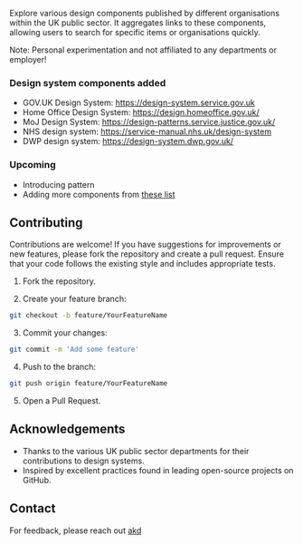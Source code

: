 Explore various design components published by different organisations within the UK public sector. It aggregates links to these components, allowing users to search for specific items or organisations quickly.

Note: Personal experimentation and not affiliated to any departments or employer!

### Design system components added
- GOV.UK Design System: https://design-system.service.gov.uk
- Home Office Design System: https://design.homeoffice.gov.uk/
- MoJ Design System: https://design-patterns.service.justice.gov.uk/
- NHS design system: https://service-manual.nhs.uk/design-system
- DWP design system: https://design-system.dwp.gov.uk/

### Upcoming
- Introducing pattern
- Adding more components from [these list](https://github.com/ctdesign/gov-design-systems-list)

## Contributing

Contributions are welcome! If you have suggestions for improvements or new features, please fork the repository and create a pull request. Ensure that your code follows the existing style and includes appropriate tests.

1. Fork the repository.


2. Create your feature branch:
```bash
git checkout -b feature/YourFeatureName
```

3. Commit your changes:
```bash
git commit -m 'Add some feature'
```

4. Push to the branch:
```bash
git push origin feature/YourFeatureName
```

5. Open a Pull Request.



## Acknowledgements
- Thanks to the various UK public sector departments for their contributions to design systems. 
- Inspired by excellent practices found in leading open-source projects on GitHub.

## Contact
For feedback, please reach out [akd](https://bsky.app/profile/wholistics.bsky.social)

